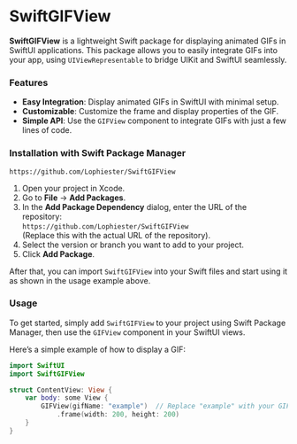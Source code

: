 # SwiftGIFView

**SwiftGIFView** is a lightweight Swift package for displaying animated GIFs in SwiftUI applications. This package allows you to easily integrate GIFs into your app, using `UIViewRepresentable` to bridge UIKit and SwiftUI seamlessly.  

### Features
- **Easy Integration**: Display animated GIFs in SwiftUI with minimal setup.
- **Customizable**: Customize the frame and display properties of the GIF.
- **Simple API**: Use the `GIFView` component to integrate GIFs with just a few lines of code.

 ### Installation with Swift Package Manager

    https://github.com/Lophiester/SwiftGIFView

1. Open your project in Xcode.
2. Go to **File** -> **Add Packages**.
3. In the **Add Package Dependency** dialog, enter the URL of the repository:  
   `https://github.com/Lophiester/SwiftGIFView`  
   (Replace this with the actual URL of the repository).
4. Select the version or branch you want to add to your project.
5. Click **Add Package**.

After that, you can import `SwiftGIFView` into your Swift files and start using it as shown in the usage example above.

### Usage

To get started, simply add `SwiftGIFView` to your project using Swift Package Manager, then use the `GIFView` component in your SwiftUI views.

Here’s a simple example of how to display a GIF:

```swift
import SwiftUI
import SwiftGIFView

struct ContentView: View {
    var body: some View {
        GIFView(gifName: "example")  // Replace "example" with your GIF name
            .frame(width: 200, height: 200)
    }
}
```

